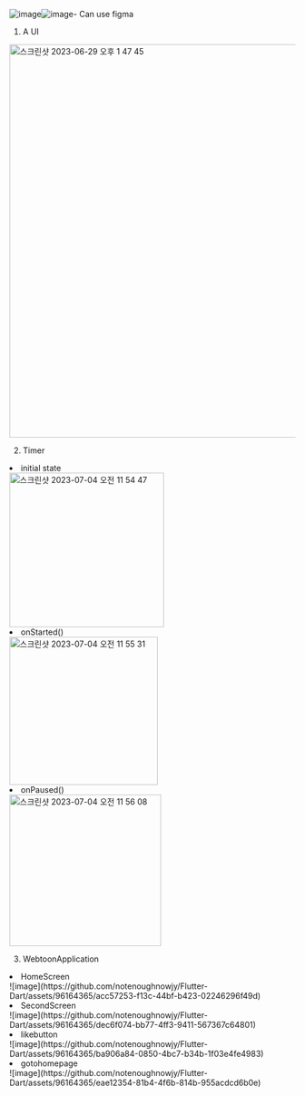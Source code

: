 ![image](https://github.com/notenoughnowjy/Flutter-Dart/assets/96164365/d2248937-f841-46cd-9897-a182558b4fb5)![image](https://github.com/notenoughnowjy/Flutter-Dart/assets/96164365/ac838fcf-068e-4d0b-a47f-5a3f3bf2dccc)- Can use figma

1. A UI

<img width="693" alt="스크린샷 2023-06-29 오후 1 47 45" src="https://github.com/notenoughnowjy/Flutter-Dart/assets/96164365/e43c7c91-50e1-444d-82d8-9f67540a6c46">

2. Timer

<li>initial state</li>
<img width="272" alt="스크린샷 2023-07-04 오전 11 54 47" src="https://github.com/notenoughnowjy/Flutter-Dart/assets/96164365/9489e77d-74d0-4a32-bfbf-61b8475f9c43">

<li>onStarted()</li>
<img width="261" alt="스크린샷 2023-07-04 오전 11 55 31" src="https://github.com/notenoughnowjy/Flutter-Dart/assets/96164365/69cc5cd1-ef7a-49a0-a06e-7efba6894b2d">

<li>onPaused()</li>
<img width="267" alt="스크린샷 2023-07-04 오전 11 56 08" src="https://github.com/notenoughnowjy/Flutter-Dart/assets/96164365/687a61cb-ceb2-491a-affe-c654843a73a8">

3. WebtoonApplication
<li>HomeScreen</li>
![image](https://github.com/notenoughnowjy/Flutter-Dart/assets/96164365/acc57253-f13c-44bf-b423-02246296f49d)
<li>SecondScreen</li>
![image](https://github.com/notenoughnowjy/Flutter-Dart/assets/96164365/dec6f074-bb77-4ff3-9411-567367c64801)
<li>likebutton</li>
![image](https://github.com/notenoughnowjy/Flutter-Dart/assets/96164365/ba906a84-0850-4bc7-b34b-1f03e4fe4983)
<li>gotohomepage</li>
![image](https://github.com/notenoughnowjy/Flutter-Dart/assets/96164365/eae12354-81b4-4f6b-814b-955acdcd6b0e)


